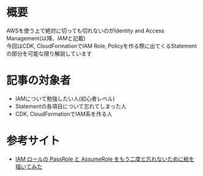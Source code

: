 # 概要
AWSを使う上で絶対に切っても切れないのがIdentity and Access Management(以降、IAMと記載)  
今回はCDK, CloudFormationでIAM Role, Policyを作る際に出てくるStatementの部分を可能な限り解説しています  

# 記事の対象者
- IAMについて勉強したい人(初心者レベル)
- Statementの各項目について忘れてしまった人
- CDK, CloudFormationでIAM系を作る人
# 

# 参考サイト
- [IAM ロールの PassRole と AssumeRole をもう二度と忘れないために絵を描いてみた](https://dev.classmethod.jp/articles/iam-role-passrole-assumerole/)